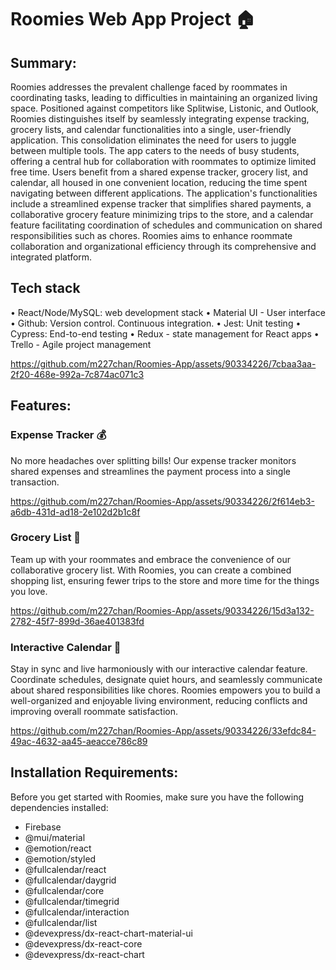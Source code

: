 # Roomies Web App Project 🏠

## Summary:
Roomies addresses the prevalent challenge faced by roommates in coordinating tasks, leading to difficulties in maintaining an organized living space. Positioned against competitors like Splitwise, Listonic, and Outlook, Roomies distinguishes itself by seamlessly integrating expense tracking, grocery lists, and calendar functionalities into a single, user-friendly application. This consolidation eliminates the need for users to juggle between multiple tools. The app caters to the needs of busy students, offering a central hub for collaboration with roommates to optimize limited free time. Users benefit from a shared expense tracker, grocery list, and calendar, all housed in one convenient location, reducing the time spent navigating between different applications. The application's functionalities include a streamlined expense tracker that simplifies shared payments, a collaborative grocery feature minimizing trips to the store, and a calendar feature facilitating coordination of schedules and communication on shared responsibilities such as chores. Roomies aims to enhance roommate collaboration and organizational efficiency through its comprehensive and integrated platform.

## Tech stack
• React/Node/MySQL: web development stack
• Material UI - User interface
• Github: Version control. Continuous integration.
• Jest: Unit testing
• Cypress: End-to-end testing
• Redux - state management for React apps 
• Trello - Agile project management

https://github.com/m227chan/Roomies-App/assets/90334226/7cbaa3aa-2f20-468e-992a-7c874ac071c3

## Features:

### Expense Tracker 💰

No more headaches over splitting bills! Our expense tracker monitors shared expenses and streamlines the payment process into a single transaction.


https://github.com/m227chan/Roomies-App/assets/90334226/2f614eb3-a6db-431d-ad18-2e102d2b1c8f


### Grocery List 🛒

Team up with your roommates and embrace the convenience of our collaborative grocery list. With Roomies, you can create a combined shopping list, ensuring fewer trips to the store and more time for the things you love.



https://github.com/m227chan/Roomies-App/assets/90334226/15d3a132-2782-45f7-899d-36ae401383fd



### Interactive Calendar 📅

Stay in sync and live harmoniously with our interactive calendar feature. Coordinate schedules, designate quiet hours, and seamlessly communicate about shared responsibilities like chores. Roomies empowers you to build a well-organized and enjoyable living environment, reducing conflicts and improving overall roommate satisfaction.



https://github.com/m227chan/Roomies-App/assets/90334226/33efdc84-49ac-4632-aa45-aeacce786c89



## Installation Requirements:

Before you get started with Roomies, make sure you have the following dependencies installed:

- Firebase
- @mui/material
- @emotion/react
- @emotion/styled
- @fullcalendar/react
- @fullcalendar/daygrid
- @fullcalendar/core
- @fullcalendar/timegrid
- @fullcalendar/interaction
- @fullcalendar/list
- @devexpress/dx-react-chart-material-ui
- @devexpress/dx-react-core
- @devexpress/dx-react-chart
